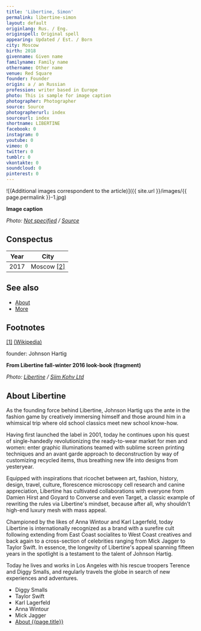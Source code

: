 ```yaml
---
title: 'Libertine, Simon'
permalink: libertine-simon
layout: default
originlang: Rus. / Eng.
originspell: Original spell
appearing: Updated / Est. / Born
city: Moscow
birth: 2018
givenname: Given name
familyname: Family name
othername: Other name
venue: Red Square
founder: Founder
origin: a / an Russian
profession: writer based in Europe
photo: This is sample for image caption
photographer: Photographer
source: Source
photographerurl: index
sourceurl: index
shortname: LIBERTINE
facebook: 0
instagram: 0
youtube: 0
vimeo: 0
twitter: 0
tumblr: 0
vkontakte: 0
soundcloud: 0
pinterest: 0
---
```


![(Additional images correspondent to the article)]({{ site.url }}/images/{{ page.permalink }}-1.jpg)

**Image caption**

*Photo: [Not specified](index) / [Source](index)*

## Сonspectus

|Year|City|
|-|-|
|2017|Moscow <span id="a2">[\[2\]](#f2)</span>|

## See also

+ [About](index)
+ [More](index)

## Footnotes

[[1]](#a1) <span id="f1"></span> [(Wikipedia)](index)

founder: Johnson Hartig

**From Libertine fall-winter 2016 look-book (fragment)**

*Photo: [Libertine](index) / [Siim Kohv Ltd](index)*

## About Libertine

As the founding force behind Libertine, Johnson Hartig ups the ante in the fashion game by creatively immersing himself and those around him in a whimsical trip where old school classics meet new school know-how.

Having first launched the label in 2001, today he continues upon his quest of single-handedly revolutionizing the ready-to-wear market for men and women: enter graphic illuminations teamed with sublime screen printing techniques and an avant garde approach to deconstruction by way of customizing recycled items, thus breathing new life into designs from yesteryear.

Equipped with inspirations that ricochet between art, fashion, history, design, travel, culture, florescence microscopy cell research and canine appreciation, Libertine has cultivated collaborations with everyone from Damien Hirst and Goyard to Converse and even Target, a classic example of rewriting the rules via Libertine's mindset, because after all, why shouldn't high-end luxury mesh with mass appeal.

Championed by the likes of Anna Wintour and Karl Lagerfeld, today Libertine is internationally recognized as a brand with a surefire cult following extending from East Coast socialites to West Coast creatives and back again to a cross-section of celebrities ranging from Mick Jagger to Taylor Swift. In essence, the longevity of Libertine's appeal spanning fifteen years in the spotlight is a testament to the talent of Johnson Hartig.

Today he lives and works in Los Angeles with his rescue troopers Terence and Diggy Smalls, and regularly travels the globe in search of new experiences and adventures.

+ Diggy Smalls
+ Taylor Swift
+ Karl Lagerfeld
+ Anna Wintour
+ Mick Jagger
+ [About {{page.title}}](index)
